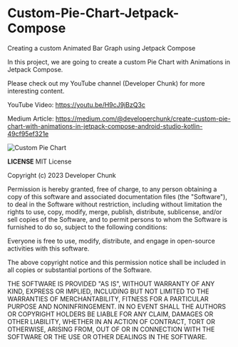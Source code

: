 # Custom-Pie-Chart-Jetpack-Compose
Creating a custom Animated Bar Graph using Jetpack Compose

In this project, we are going to create a custom Pie Chart with Animations in Jetpack Compose.

Please check out my YouTube channel (Developer Chunk) for more interesting content.

YouTube Video: https://youtu.be/H9cJ9jBzQ3c

Medium Article: https://medium.com/@developerchunk/create-custom-pie-chart-with-animations-in-jetpack-compose-android-studio-kotlin-49cf95ef321e

![Custom Pie Chart](https://user-images.githubusercontent.com/90105266/212503579-cc2db357-3512-4381-8a43-2a8ff8d6fe1f.png)

**LICENSE**
MIT License

Copyright (c) 2023 Developer Chunk

Permission is hereby granted, free of charge, to any person obtaining a copy
of this software and associated documentation files (the "Software"), to deal
in the Software without restriction, including without limitation the rights
to use, copy, modify, merge, publish, distribute, sublicense, and/or sell
copies of the Software, and to permit persons to whom the Software is
furnished to do so, subject to the following conditions:

Everyone is free to use, modify, distribute, and engage in open-source activities
with this software.

The above copyright notice and this permission notice shall be included in all
copies or substantial portions of the Software.

THE SOFTWARE IS PROVIDED "AS IS", WITHOUT WARRANTY OF ANY KIND, EXPRESS OR
IMPLIED, INCLUDING BUT NOT LIMITED TO THE WARRANTIES OF MERCHANTABILITY,
FITNESS FOR A PARTICULAR PURPOSE AND NONINFRINGEMENT. IN NO EVENT SHALL THE
AUTHORS OR COPYRIGHT HOLDERS BE LIABLE FOR ANY CLAIM, DAMAGES OR OTHER
LIABILITY, WHETHER IN AN ACTION OF CONTRACT, TORT OR OTHERWISE, ARISING FROM,
OUT OF OR IN CONNECTION WITH THE SOFTWARE OR THE USE OR OTHER DEALINGS IN THE
SOFTWARE.
